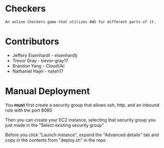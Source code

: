 # Checkers
    An online Checkers game that utilizes AWS for different parts of it. 
# Contributors

* Jeffery Eisenhardt - eisenhardtj
* Trevor Gray - trevor-gray17
* Brandon Yang - CloudUki
* Nathaniel Hajel - nateh17

# Manual Deployment

You **must** first create a security group that allows ssh, http, and an inbound rule with the port 8080

Then you can create your EC2 instance, selecting that security group you just made in the "Select existing security group"

Before you click "Launch instance", expand the "Advanced details" tab and copy in the contents from "deploy.sh" in the repo
